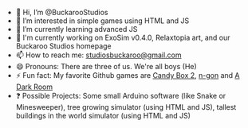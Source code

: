 - 👋 Hi, I’m @BuckarooStudios
- 👀 I’m interested in simple games using HTML and JS
- 🌱 I’m currently learning advanced JS
- 📕 I'm currently working on ExoSim v0.4.0, Relaxtopia art, and our Buckaroo Studios homepage
- 📫 How to reach me: studiosbuckaroo@gmail.com
- 😄 Pronouns: There are three of us. We're all boys (He)
- ⚡ Fun fact: My favorite Github games are <a href="https://candybox2.github.io">Candy Box 2</a>, <a href="https://landgreen.github.io/sidescroller/index.html">n-gon</a> and <a href="https://adarkroom.doublespeakgames.com/">A Dark Room</a>
- ❓ Possible Projects: Some small Arduino software (like Snake or Minesweeper), tree growing simulator (using HTML and JS), tallest buildings in the world simulator (using HTML and JS)

